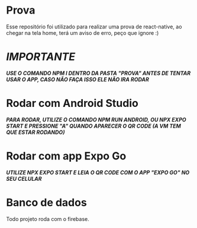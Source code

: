 # Prova
Esse repositório foi utilizado para realizar uma prova de react-native,
ao chegar na tela home, terá um aviso de erro, peço que ignore :)
# ***IMPORTANTE***
***USE O COMANDO NPM I DENTRO DA PASTA "PROVA" ANTES DE TENTAR USAR O APP, CASO NÃO FAÇA ISSO ELE NÃO IRA RODAR***
# Rodar com Android Studio
***PARA RODAR, UTILIZE O COMANDO NPM RUN ANDROID, OU NPX EXPO START E PRESSIONE "A" QUANDO APARECER O QR CODE (A VM TEM QUE ESTAR RODANDO)***
# Rodar com app Expo Go
***UTILIZE NPX EXPO START E LEIA O QR CODE COM O APP "EXPO GO" NO SEU CELULAR***
# Banco de dados
Todo projeto roda com o firebase.
